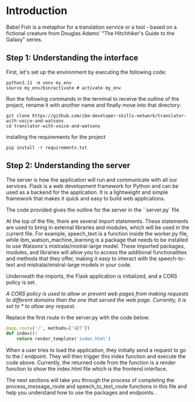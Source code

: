 # Introduction
Babel Fish is a metaphor for a translation service or a tool - based on a fictional creature from Douglas Adams' "The Hitchhiker's Guide to the Galaxy" series. 

## Step 1: Understanding the interface
First, let's set up the environment by executing the following code:
```
python3.11 -m venv my_env
source my_env/bin/activate # activate my_env
```
Run the following commands in the terminal to receive the outline of the project, rename it with another name and finally move into that directory:
```
git clone https://github.com/ibm-developer-skills-network/translator-with-voice-and-watsonx
cd translator-with-voice-and-watsonx
```
installing the requirements for the project
```
pip install -r requirements.txt
```

## Step 2: Understanding the server
The server is how the application will run and communicate with all our services. Flask is a web development framework for Python and can be used as a backend for the application. It is a lightweight and simple framework that makes it quick and easy to build web applications.

The code provided gives the outline for the server in the ``server.py` file

At the top of the file, there are several import statements. These statements are used to bring in external libraries and modules, which will be used in the current file. For example, speech_text is a function inside the worker.py file, while ibm_watson_machine_learning is a package that needs to be installed to use Watsonx's mistralai/mistral-large model. These imported packages, modules, and libraries will allow you to access the additional functionalities and methods that they offer, making it easy to interact with the speech-to-text and mistralai/mistral-large models in your code.

Underneath the imports, the Flask application is initialized, and a CORS policy is set. 

_A CORS policy is used to allow or prevent web pages from making requests to different domains than the one that served the web page. Currently, it is set to * to allow any request._

Replace the first route in the server.py with the code below:
```Python
@app.route('/', methods=['GET'])
def index():
    return render_template('index.html')
```

When a user tries to load the application, they initially send a request to go to the / endpoint. They will then trigger this index function and execute the code above. Currently, the returned code from the function is a render function to show the index.html file which is the frontend interface.

The next sections will take you through the process of completing the process_message_route and speech_to_text_route functions in this file and help you understand how to use the packages and endpoints.
.